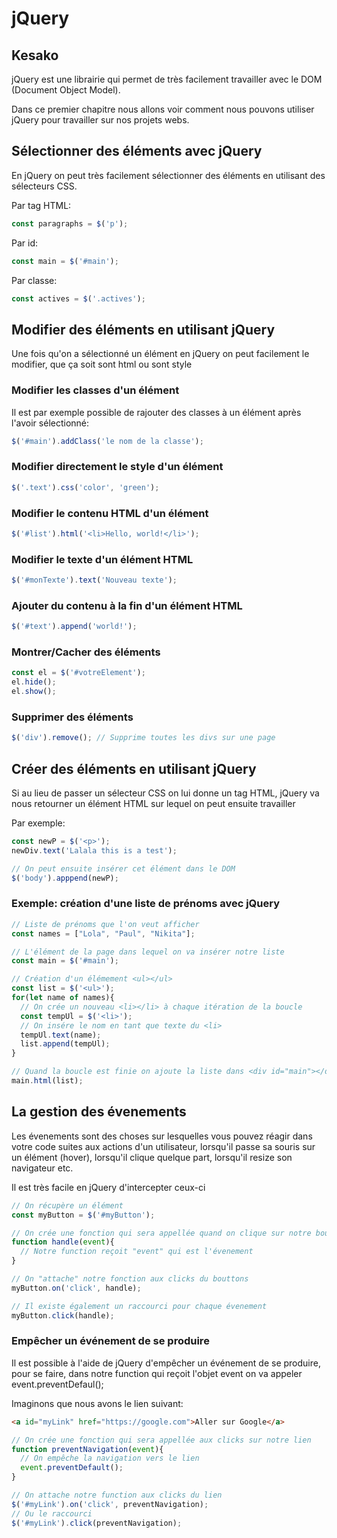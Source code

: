 # jQuery

## Kesako

jQuery est une librairie qui permet de très facilement travailler avec le DOM (Document Object Model).

Dans ce premier chapitre nous allons voir comment nous pouvons utiliser jQuery pour travailler sur nos projets webs.

## Sélectionner des éléments avec jQuery

En jQuery on peut très facilement sélectionner des éléments en utilisant des sélecteurs CSS.

Par tag HTML:

```JavaScript
const paragraphs = $('p');
```

Par id:

```JavaScript
const main = $('#main');
```

Par classe:

```JavaScript
const actives = $('.actives');
```

## Modifier des éléments en utilisant jQuery

Une fois qu'on a sélectionné un élément en jQuery on peut facilement le modifier, que ça soit sont html ou sont style

### Modifier les classes d'un élément

Il est par exemple possible de rajouter des classes à un élément après l'avoir sélectionné:

```JavaScript
$('#main').addClass('le nom de la classe');
```

### Modifier directement le style d'un élément

```JavaScript
$('.text').css('color', 'green');
```

### Modifier le contenu HTML d'un élément

```JavaScript
$('#list').html('<li>Hello, world!</li>');
```

### Modifier le texte d'un élément HTML

```JavaScript
$('#monTexte').text('Nouveau texte');
```

### Ajouter du contenu à la fin d'un élément HTML

```JavaScript
$('#text').append('world!');
```

### Montrer/Cacher des éléments

```JavaScript
const el = $('#votreElement');
el.hide();
el.show();
```

### Supprimer des éléments

```JavaScript
$('div').remove(); // Supprime toutes les divs sur une page
```

## Créer des éléments en utilisant jQuery

Si au lieu de passer un sélecteur CSS on lui donne un tag HTML, jQuery va nous retourner un élément HTML sur lequel on peut ensuite travailler

Par exemple:

```JavaScript
const newP = $('<p>');
newDiv.text('Lalala this is a test');

// On peut ensuite insérer cet élément dans le DOM
$('body').apppend(newP);
```

### Exemple: création d'une liste de prénoms avec jQuery

```JavaScript
// Liste de prénoms que l'on veut afficher
const names = ["Lola", "Paul", "Nikita"];

// L'élément de la page dans lequel on va insérer notre liste
const main = $('#main');

// Création d'un élémement <ul></ul>
const list = $('<ul>');
for(let name of names){
  // On crée un nouveau <li></li> à chaque itération de la boucle
  const tempUl = $('<li>');
  // On insére le nom en tant que texte du <li>
  tempUl.text(name);
  list.append(tempUl);
}

// Quand la boucle est finie on ajoute la liste dans <div id="main"></div>
main.html(list);
```

## La gestion des évenements

Les évenements sont des choses sur lesquelles vous pouvez réagir dans votre code suites aux actions d'un utilisateur, lorsqu'il passe sa souris sur un élément (hover), lorsqu'il clique quelque part, lorsqu'il resize son navigateur etc.

Il est très facile en jQuery d'intercepter ceux-ci

```JavaScript
// On récupère un élément
const myButton = $('#myButton');

// On crée une fonction qui sera appellée quand on clique sur notre bouton
function handle(event){
  // Notre function reçoit "event" qui est l'évenement
}

// On "attache" notre fonction aux clicks du bouttons
myButton.on('click', handle);

// Il existe également un raccourci pour chaque évenement
myButton.click(handle);
```

### Empêcher un événement de se produire

Il est possible à l'aide de jQuery d'empêcher un événement de se produire, pour se faire, dans notre function qui reçoit l'objet event on va appeler event.preventDefaul();

Imaginons que nous avons le lien suivant:

```HTML
<a id="myLink" href="https://google.com">Aller sur Google</a>
```

```JavaScript
// On crée une fonction qui sera appellée aux clicks sur notre lien
function preventNavigation(event){
  // On empêche la navigation vers le lien
  event.preventDefault();
}

// On attache notre function aux clicks du lien
$('#myLink').on('click', preventNavigation);
// Ou le raccourci
$('#myLink').click(preventNavigation);
```
